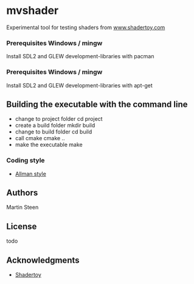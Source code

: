 # mvshader

Experimental tool for testing shaders from www.shadertoy.com

### Prerequisites Windows / mingw

Install SDL2 and GLEW development-libraries with pacman

### Prerequisites Windows / mingw

Install SDL2 and GLEW development-libraries with apt-get

## Building the executable with the command line

- change to project folder
  cd project
- create a build folder
  mkdir build
- change to build folder
  cd build
- call cmake
  cmake ..
- make the executable
  make 

### Coding style

* [Allman style](https://en.wikipedia.org/wiki/Indentation_style#Allman_style)

## Authors

Martin Steen

## License

todo

## Acknowledgments

* [Shadertoy](https://www.shadertoy.com)

